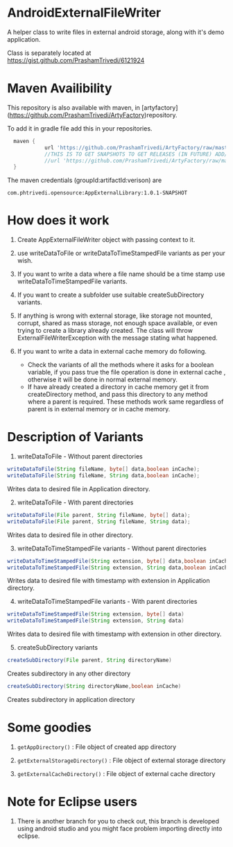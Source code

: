 AndroidExternalFileWriter
=========================

A helper class to write files in external android storage, along with it's demo application.

Class is separately located at https://gist.github.com/PrashamTrivedi/6121924

Maven Availibility
==================
This repository is also available with maven, in [artyfactory] (https://github.com/PrashamTrivedi/ArtyFactory)repository.

To add it in gradle file add this in your repositories.
```gradle
  maven {
            url 'https://github.com/PrashamTrivedi/ArtyFactory/raw/master/snapshots'
            //THIS IS TO GET SNAPSHOTS TO GET RELEASES (IN FUTURE) ADD/REPLACE IT WITH
            //url 'https://github.com/PrashamTrivedi/ArtyFactory/raw/master/releases'
  }
```
The maven credentials (groupId:artifactId:verison) are
```
com.phtrivedi.opensource:AppExternalLibrary:1.0.1-SNAPSHOT
```

How does it work
=========================
1. Create AppExternalFileWriter object with passing context to it.

2. use writeDataToFile or writeDataToTimeStampedFile variants as per your wish.

3. If you want to write a data where a file name should be a time stamp use writeDataToTimeStampedFile variants.

4. If you want to create a subfolder use suitable createSubDirectory variants.

5. If anything is wrong with external storage, like storage not mounted, corrupt,  shared as mass storage, not enough space available, or even trying to create a library already created. The class will throw ExternalFileWriterException with the message stating what happened.

6. If you want to write a data in external cache memory do following.
    * Check the variants of all the methods where it asks for a boolean variable, if you pass true the file operation is done in external cache , otherwise it will be done in normal external memory.
    * If have already created a directory in cache memory get it from createDirectory method, and pass this directory to any method where a parent is required. These methods work same regardless of parent is in external memory or in cache memory.

Description of Variants
=========================

1. writeDataToFile - Without parent directories
```java
writeDataToFile(String fileName, byte[] data,boolean inCache);
writeDataToFile(String fileName, String data,boolean inCache);
```
Writes data to desired file in Application directory.
          
2. writeDataToFile - With parent directories
```java
writeDataToFile(File parent, String fileName, byte[] data);
writeDataToFile(File parent, String fileName, String data);
```
Writes data to desired file in other directory.
          
3. writeDataToTimeStampedFile variants - Without parent directories
```java
writeDataToTimeStampedFile(String extension, byte[] data,boolean inCache)
writeDataToTimeStampedFile(String extension, String data,boolean inCache)
```
Writes data to desired file with timestamp with extension in Application directory.
          
4. writeDataToTimeStampedFile variants - With parent directories
```java
writeDataToTimeStampedFile(String extension, byte[] data)
writeDataToTimeStampedFile(String extension, String data)
```
Writes data to desired file with timestamp with extension in other directory.

5. createSubDirectory variants
```java
createSubDirectory(File parent, String directoryName)
```
Creates subdirectory in any other directory
```java
createSubDirectory(String directoryName,boolean inCache)
```
Creates subdirectory in application directory
          
Some goodies
=========================

1. ```getAppDirectory()``` : File object of created app directory

2. ```getExternalStorageDirectory()``` : File object of external storage directory

3. ```getExternalCacheDirectory()``` : File object of external cache directory

Note for Eclipse users
======================
1. There is another branch for you to check out, this branch is developed using android studio and you might face problem importing directly into eclipse.
